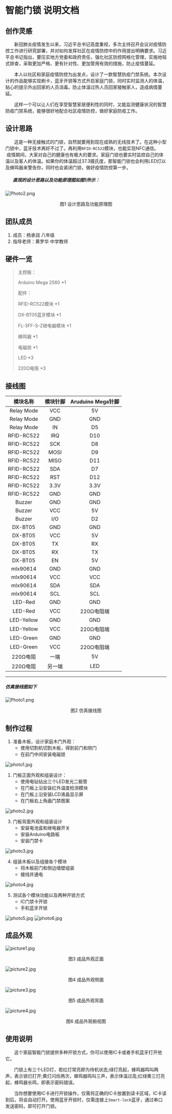 # 智能门锁 说明文档

## 创作灵感
&nbsp; &nbsp; &nbsp; &nbsp;新冠肺炎疫情发生以来，习近平总书记高度重视，多次主持召开会议对疫情防控工作进行研究部署，并对如何发挥社区在疫情防控中的作用提出明确要求。习近平总书记指出，要压实地方党委和政府责任，强化社区防控网格化管理，实施地毯式排查，采取更加严格、更有针对性、更加管用有效的措施，防止疫情蔓延。

&nbsp; &nbsp; &nbsp; &nbsp;本人以社区和家庭疫情防控为出发点，设计了一款智慧防疫门禁系统。本次设计的作品能够实现刷卡，蓝牙开锁等方式开启家庭门锁，同时实时监测人的体温，贴心的提示外出回家的人员消毒。防止体温过热人员回家接触家人，造成病情蔓延。

&nbsp; &nbsp; &nbsp; &nbsp;这样一个可以让人们在享受智慧家居便利性的同时，又能监测健康状况的智慧防疫门禁系统，能够很好地配合社区疫情防控，做好家庭防疫工作。

## 设计思路
&nbsp; &nbsp; &nbsp; &nbsp;这是一种无接触式的门锁，自然就要用到现在成熟的无线技术了。在这种小型门锁中，蓝牙技术再好不过了。再利用`RFID-RC522`模块，也能实现NFC通信。
&nbsp; &nbsp; &nbsp; &nbsp;疫情期间，大家对自己的健康也有极大的要求。家庭门锁也要实时监控自己的体温以及客人的体温。如果你的体温超过37.3摄氏度，那智能门锁也会利用LED灯以及蜂鸣器来警告你，同时也会紧闭门锁，做好疫情防控第一步。
##### &nbsp; &nbsp; &nbsp; &nbsp;直观的设计思路以及功能原理图如图1所示：
![Photo2.png](https://i.loli.net/2020/12/26/lLQRjYvrTaX5scP.png)
<center>图1 设计思路及功能原理图</center>

## 团队成员
1. 成员：杨承润 八年级
2. 指导老师：黄罗华 中学教师

## 硬件一览
> 主控板：
> 
> Arduino Mega 2560 *1
> 
> 配件：
> 
> RFID-RC522模块 *1
> 
> DX-BT05蓝牙模块 *1
> 
> FL-3FF-S-Z继电器模块 *1
> 
> 蜂鸣器 *1
>
> 电磁锁 *1
> 
> LED *3
> 
> 220Ω电阻 *3

## 接线图
| 模块名称  |模块针脚|Aruduino Mega针脚|
|  :--:    |  :--:  |      :--:      |
|Relay Mode|   VCC  |       5V       |
|Relay Mode|   GND  |      GND       |
|Relay Mode|   IN   |       D5       |
|RFID-RC522|   IRQ  |      D10       |
|RFID-RC522|   SCK  |       D8       |
|RFID-RC522|  MOSI  |       D9       |
|RFID-RC522|  MISO  |      D11       |
|RFID-RC522|   SDA  |       D7       |
|RFID-RC522|   RST  |      D12       |
|RFID-RC522|  3.3V  |     3.3V       |
|RFID-RC522|   GND  |      GND       |
|  Buzzer  |   GND  |      GND       |
|  Buzzer  |   VCC  |       5V       |
|  Buzzer  |   I/O  |       D2       |
|  DX-BT05 |   GND  |      GND       |
|  DX-BT05 |   VCC  |       5V       |
|  DX-BT05 |    TX  |       RX       |
|  DX-BT05 |    RX  |       TX       |
|  DX-BT05 |    EN  |       5V       |
| mlx90614 |   GND  |      GND       |
| mlx90614 |   VCC  |      VCC       |
| mlx90614 |   SDA  |      SDA       |
| mlx90614 |   SCL  |      SCL       |
| LED-Red  |   GND  |      GND       |
| LED-Red  |   VCC  |   220Ω电阻端    |
|LED-Yellow|   GND  |      GND       |
|LED-Yellow|   VCC  |   220Ω电阻端    |
|LED-Green |   GND  |      GND       |
|LED-Green |   VCC  |   220Ω电阻端    |
| 220Ω电阻 |   一端  |       5V       |
| 220Ω电阻 |  另一端 |      LED       |
---
##### 仿真接线图如下
![Photo1.png](https://i.loli.net/2020/12/26/RmHtMsvIghjYrEA.png)
<center>图2 仿真接线图</center>

## 制作过程

1. 准备木板，设计家庭木门外观：
    - 使用切割机切割木板，得到前门和侧门
    - 在前门中间安装电磁锁

![photo1.jpg](https://i.loli.net/2020/12/26/81632vkKeScX5LE.jpg)

1. 门板正面外观和组装设计：
    - 使用电钻钻出三个LED发光二极管
    - 在门板上沿安装红外温度检测模块
    - 在门板上沿安装LCD液晶显示屏
    - 在门板右上角画门禁图案

![photo2.jpg](https://i.loli.net/2020/12/26/ELeHgjxkDPRncJu.jpg)

3. 门板背面外观和组装设计
    - 安装电池盒和继电器开关
    - 安装Arduino电路板
    - 安装门禁卡

![photo3.jpg](https://i.loli.net/2020/12/26/9XqRSGtliJacDEg.jpg)

4. 组装木板以及组接各个模块
    - 将木板前门和侧边墙壁组装
    - 接线并通电

![photo4.jpg](https://i.loli.net/2020/12/26/4Iy7v1FVUTwrHSm.jpg)

5. 测试各个模块功能以及两种开锁方式
    - IC门禁卡开锁
    - 手机蓝牙开锁

![photo5.jpg](https://i.loli.net/2020/12/26/tHlhOrKJCNq8byV.jpg)
![photo6.jpg](https://i.loli.net/2020/12/26/NGyA7uY2bginlrB.jpg)

## 成品外观
![picture1.jpg](https://i.loli.net/2020/12/26/Ioe9upisQfmKHTd.jpg)
<center>图3 成品外观正面</center>

![picture2.jpg](https://i.loli.net/2020/12/26/GFkfaw9EvzuQeTM.jpg)
<center>图4 成品外观侧面</center>

![picture3.jpg](https://i.loli.net/2020/12/26/M7VwvnBcfRZtkqb.jpg)
<center>图5 成品外观背面</center>

![picture4.jpg](https://i.loli.net/2020/12/26/Wxn3TJlrkZdpwQH.jpg)
<center>图6 成品外观俯视图</center>

## 使用说明
&nbsp; &nbsp; &nbsp; &nbsp;这个家庭智能门锁提供多种开锁方式，你可以使用IC卡或者手机蓝牙打开他它。
 
&nbsp; &nbsp; &nbsp; &nbsp;门锁上有三个LED灯，若红灯常亮即为待机状态;绿灯亮起，蜂鸣器鸣叫两声，表示锁已打开;黄灯闪烁两次，蜂鸣器鸣叫三声，表示体温过高;红绿黄三灯亮起，蜂鸣器长鸣，即表示密码错误。

&nbsp; &nbsp; &nbsp; &nbsp;当你想要使用IC卡进行开锁操作，仅需将正确的IC卡放置到读卡区域，IC卡读到后，将会自动打开。使用蓝牙开锁时，仅需连接上`Smart-lock`蓝牙，通过串口发送密码，即可打开门锁。
